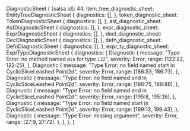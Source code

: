 DiagnosticSheet {
    [salsa id]: 44,
    item_tree_diagnostic_sheet: EntityTreeDiagnosticSheet {
        diagnostics: [],
    },
    token_diagnostic_sheet: TokenDiagnosticSheet {
        diagnostics: [],
    },
    ast_diagnostic_sheet: AstDiagnosticSheet {
        diagnostics: [],
    },
    expr_diagnostic_sheet: ExprDiagnosticSheet {
        diagnostics: [],
    },
    decl_diagnostic_sheet: DeclDiagnosticSheet {
        diagnostics: [],
    },
    defn_diagnostic_sheet: DefnDiagnosticSheet {
        diagnostics: [],
    },
    expr_ty_diagnostic_sheet: ExprTypeDiagnosticSheet {
        diagnostics: [
            Diagnostic {
                message: "Type Error: no method named `min` for type `i32`",
                severity: Error,
                range: [122:22, 122:25),
            },
            Diagnostic {
                message: "Type Error: no field named start in CyclicSliceLeashed Point2d",
                severity: Error,
                range: [186:53, 186:73),
            },
            Diagnostic {
                message: "Type Error: no field named end in CyclicSliceLeashed Point2d",
                severity: Error,
                range: [186:75, 186:88),
            },
            Diagnostic {
                message: "Type Error: no field named end in CyclicSliceLeashed Point2d",
                severity: Error,
                range: [195:8, 195:36),
            },
            Diagnostic {
                message: "Type Error: no field named start in CyclicSliceLeashed Point2d",
                severity: Error,
                range: [199:13, 199:43),
            },
            Diagnostic {
                message: "Type Error: missing argument",
                severity: Error,
                range: [27:9, 27:72),
            },
        ],
    },
}